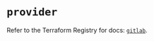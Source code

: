 # `provider`

Refer to the Terraform Registry for docs: [`gitlab`](https://registry.terraform.io/providers/gitlabhq/gitlab/16.11.0/docs).

